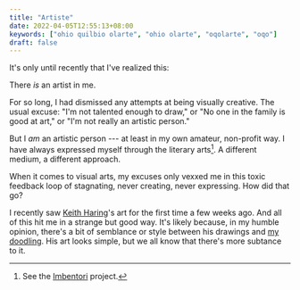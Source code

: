 ```yaml
---
title: "Artiste"
date: 2022-04-05T12:55:13+08:00
keywords: ["ohio quilbio olarte", "ohio olarte", "oqolarte", "oqo"]
draft: false
---
```

It's only until recently that I've realized this:

There *is* an artist in me.

For so long, I had dismissed any attempts at being visually creative.
The usual excuse: "I'm not talented enough to draw," or
"No one in the family is good at art," or
"I'm not really an artistic person."

But I *am* an artistic person --- at least in my own amateur, non-profit way.
I have always expressed myself through the literary arts[^imbentori].
A different medium, a different approach.

When it comes to visual arts,
my excuses only vexxed me in this toxic feedback loop of stagnating,
never creating, never expressing.
How did that go?

I recently saw [Keith Haring](https://haring.com)'s art for the first time a few
weeks ago.
And all of this hit me in a strange but good way.
It's likely because, in my humble opinion,
there's a bit of semblance or style between his drawings and [my
doodling](/ufnf/#on-doodling).
His art looks simple,
but we all know that there's more subtance to it.


[^imbentori]: See the [Imbentori](/imbentori) project.
